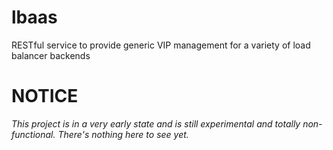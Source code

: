 # lbaas
RESTful service to provide generic VIP management for a variety of load balancer backends

# NOTICE
*This project is in a very early state and is still experimental and totally non-functional.  There's nothing here to see yet.*
